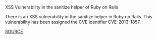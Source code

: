 XSS Vulnerability in the sanitize helper of Ruby on Rails

There is an XSS vulnerability in the sanitize helper in Ruby on Rails. This vulnerability has been assigned the CVE identifier CVE-2013-1857.

[SOURCE](https://groups.google.com/d/msg/rubyonrails-security/zAAU7vGTPvI/1vZDWXqB)